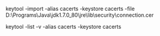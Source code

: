 keytool -import -alias cacerts -keystore cacerts -file D:\Programs\Java\jdk1.7.0_80\jre\lib\security\connection.cer

keytool -list -v -alias cacerts -keystore cacerts